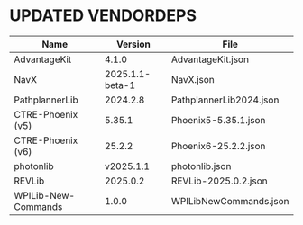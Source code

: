 # UPDATED VENDORDEPS

| Name                | Version         | File                    |
|---------------------|-----------------|-------------------------|
| AdvantageKit        | 4.1.0           | AdvantageKit.json       |
| NavX                | 2025.1.1-beta-1 | NavX.json               |
| PathplannerLib      | 2024.2.8        | PathplannerLib2024.json |
| CTRE-Phoenix (v5)   | 5.35.1          | Phoenix5-5.35.1.json    |
| CTRE-Phoenix (v6)   | 25.2.2          | Phoenix6-25.2.2.json    |
| photonlib           | v2025.1.1       | photonlib.json          |
| REVLib              | 2025.0.2        | REVLib-2025.0.2.json    |
| WPILib-New-Commands | 1.0.0           | WPILibNewCommands.json  |
